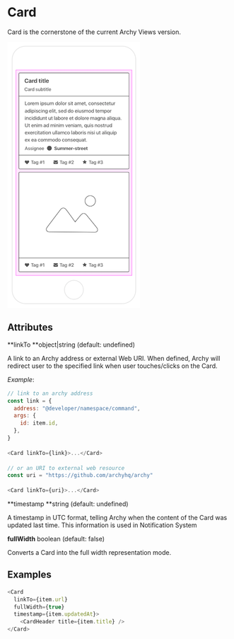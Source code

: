 # Card



Card is the cornerstone of the current Archy Views version.

![](/assets/CardDemo.png)

## Attributes

**linkTo **object\|string \(default: undefined\)

A link to an Archy address or external Web URI. When defined, Archy will redirect user to the specified link when user touches/clicks on the Card.

_Example_:

```js
// link to an archy address
const link = {
  address: "@developer/namespace/command",
  args: {
    id: item.id,
  },
}

<Card linkTo={link}>...</Card>

// or an URI to external web resource
const uri = "https://github.com/archyhq/archy"

<Card linkTo={uri}>...</Card>
```

**timestamp **string \(default: undefined\)

A timestamp in UTC format, telling Archy when the content of the Card was updated last time. This information is used in Notification System

**fullWidth** boolean \(default: false\)

Converts a Card into the full width representation mode.

## Examples

```js
<Card
  linkTo={item.url}
  fullWidth={true}
  timestamp={item.updatedAt}>
    <CardHeader title={item.title} />
</Card>
```



